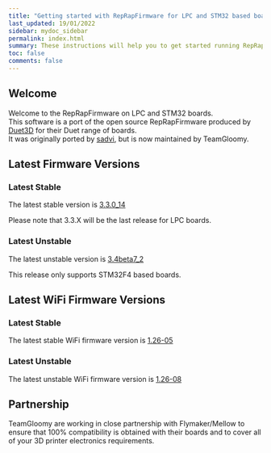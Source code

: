 ```yaml
---
title: "Getting started with RepRapFirmware for LPC and STM32 based boards"
last_updated: 19/01/2022
sidebar: mydoc_sidebar
permalink: index.html
summary: These instructions will help you to get started running RepRapFirmware on your LPC or STM32 based 3D printer board
toc: false
comments: false
---
```


## Welcome

Welcome to the RepRapFirmware on LPC and STM32 boards.  
This software is a port of the open source RepRapFirmware produced by [Duet3D](http://www.duet3d.com) for their Duet range of boards.  
It was originally ported by [sadvi](https://github.com/sdavi), but is now maintained by TeamGloomy.

## Latest Firmware Versions

### Latest Stable

The latest stable version is [3.3.0_14](https://github.com/gloomyandy/RepRapFirmware/releases/tag/v3.3.0_14)

Please note that 3.3.X will be the last release for LPC boards.

### Latest Unstable

The latest unstable version is [3.4beta7_2](https://github.com/gloomyandy/RepRapFirmware/releases/tag/v3.4.0beta7_2)

This release only supports STM32F4 based boards.

## Latest WiFi Firmware Versions

### Latest Stable

The latest stable WiFi firmware version is [1.26-05](https://github.com/gloomyandy/DuetWiFiSocketServer/releases/tag/V1.26-05)

### Latest Unstable

The latest unstable WiFi firmware version is [1.26-08](https://github.com/gloomyandy/DuetWiFiSocketServer/releases/tag/v1.26-08)

## Partnership

TeamGloomy are working in close partnership with Flymaker/Mellow to ensure that 100% compatibility is obtained with their boards and to cover all of your 3D printer electronics requirements.  
